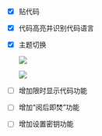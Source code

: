 - [x] 贴代码

- [x] 代码高亮并识别代码语言

- [x] 主题切换

  ![](http://panpan.dapanna.cn//image-20231218220725148.png)

  ![](http://panpan.dapanna.cn//image-20231218220646412.png)

- [ ] 增加限时显示代码功能
- [ ] 增加“阅后即焚”功能
- [ ] 增加设置密钥功能